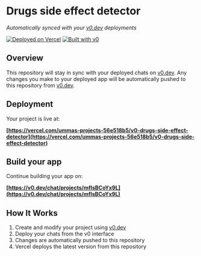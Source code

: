 # Drugs side effect detector

*Automatically synced with your [v0.dev](https://v0.dev) deployments*

[![Deployed on Vercel](https://img.shields.io/badge/Deployed%20on-Vercel-black?style=for-the-badge&logo=vercel)](https://vercel.com/ummas-projects-56e518b5/v0-drugs-side-effect-detector)
[![Built with v0](https://img.shields.io/badge/Built%20with-v0.dev-black?style=for-the-badge)](https://v0.dev/chat/projects/mfIsBCoYx9L)

## Overview

This repository will stay in sync with your deployed chats on [v0.dev](https://v0.dev).
Any changes you make to your deployed app will be automatically pushed to this repository from [v0.dev](https://v0.dev).

## Deployment

Your project is live at:

**[https://vercel.com/ummas-projects-56e518b5/v0-drugs-side-effect-detector](https://vercel.com/ummas-projects-56e518b5/v0-drugs-side-effect-detector)**

## Build your app

Continue building your app on:

**[https://v0.dev/chat/projects/mfIsBCoYx9L](https://v0.dev/chat/projects/mfIsBCoYx9L)**

## How It Works

1. Create and modify your project using [v0.dev](https://v0.dev)
2. Deploy your chats from the v0 interface
3. Changes are automatically pushed to this repository
4. Vercel deploys the latest version from this repository
